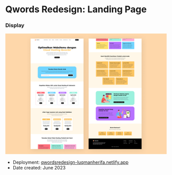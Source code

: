 # Qwords Redesign: Landing Page

### Display
![Display](https://raw.githubusercontent.com/luqmanherifa/luqman-herifa-personal-portfolio-v2/main/public/works/qwordsredesign.png)

- Deployment: [qwordsredesign-luqmanherifa.netlify.app](https://qwordsredesign-luqmanherifa.netlify.app)
- Date created: June 2023
